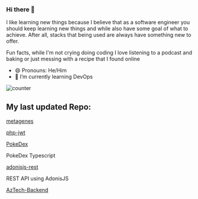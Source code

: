 ### Hi there 👋
I like learning new things because I believe that as a software engineer you should keep learning new things and while also have some goal of what to achieve. After all, stacks that being used are always have something new to offer.

Fun facts, while I'm not crying doing coding I love listening to a podcast and baking or just messing with a recipe that  I found online
- 😄 Pronouns: He/Him
- 🌱 I’m currently learning DevOps

![counter](https://ene3oosohyebu4a.m.pipedream.net)

## My last updated Repo:

[metagenes](https://github.com/metagenes/metagenes)



[php-jwt](https://github.com/metagenes/php-jwt)



[PokeDex](https://github.com/metagenes/PokeDex)

PokeDex Typescript

[adonisjs-rest](https://github.com/metagenes/adonisjs-rest)

REST API using AdonisJS

[AzTech-Backend](https://github.com/metagenes/AzTech-Backend)



